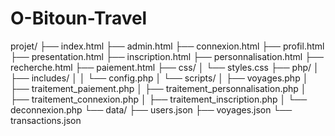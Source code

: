 # O-Bitoun-Travel
projet/
├── index.html
├── admin.html
├── connexion.html
├── profil.html
├── presentation.html
├── inscription.html
├── personnalisation.html
├── recherche.html
├── paiement.html
├── css/
│   └── styles.css
├── php/
│   ├── includes/
│   │   └── config.php
│   └── scripts/
│       ├── voyages.php
│       ├── traitement_paiement.php
│       ├── traitement_personnalisation.php
│       ├── traitement_connexion.php
│       ├── traitement_inscription.php
│       └── deconnexion.php
└── data/
    ├── users.json
    ├── voyages.json
    └── transactions.json
		
